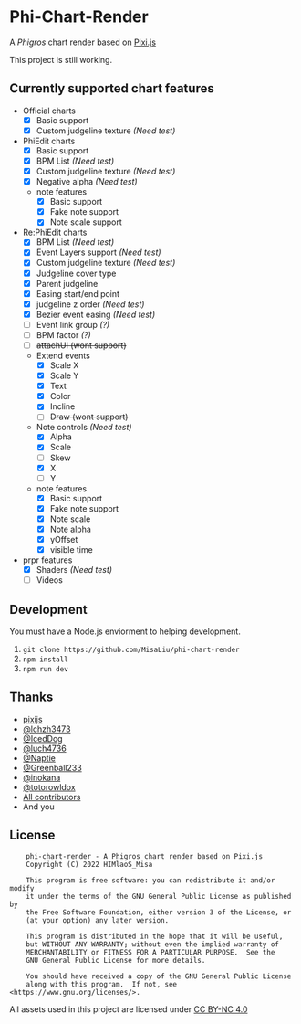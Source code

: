 # Phi-Chart-Render

A *Phigros* chart render based on [Pixi.js](https://pixijs.com)

This project is still working.

## Currently supported chart features

* Official charts
    * [x] Basic support
    * [x] Custom judgeline texture *(Need test)*

* PhiEdit charts
    * [x] Basic support
    * [x] BPM List *(Need test)*
    * [x] Custom judgeline texture *(Need test)*
    * [x] Negative alpha *(Need test)*
    * note features
        * [x] Basic support
        * [x] Fake note support
        * [x] Note scale support

* Re:PhiEdit charts
    * [x] BPM List *(Need test)*
    * [x] Event Layers support  *(Need test)*
    * [x] Custom judgeline texture *(Need test)*
    * [x] Judgeline cover type
    * [x] Parent judgeline
    * [x] Easing start/end point
    * [x] judgeline z order *(Need test)*
    * [x] Bezier event easing *(Need test)*
    * [ ] Event link group *(?)*
    * [ ] BPM factor *(?)*
    * [ ] ~~attachUI (wont support)~~
    * Extend events
       * [x] Scale X
       * [x] Scale Y
       * [x] Text
       * [x] Color
       * [x] Incline
       * [ ] ~~Draw (wont support)~~
    * Note controls *(Need test)*
       * [x] Alpha
       * [x] Scale
       * [ ] Skew
       * [x] X
       * [ ] Y
    * note features
        * [x] Basic support
        * [x] Fake note support
        * [x] Note scale
        * [x] Note alpha
        * [x] yOffset
        * [x] visible time

* prpr features
    * [x] Shaders *(Need test)*
    * [ ] Videos

## Development

You must have a Node.js enviorment to helping development.

1. `git clone https://github.com/MisaLiu/phi-chart-render`
2. `npm install`
3. `npm run dev`

## Thanks

* [pixijs](https://github.com/pixijs/pixijs)
* [@lchzh3473](https://github.com/lchzh3473)
* [@IcedDog](https://github.com/IcedDog)
* [@luch4736](https://github.com/luch4736)
* [@Naptie](https://github.com/Naptie)
* [@Greenball233](https://github.com/Greenball233)
* [@inokana](https://github.com/GBTP)
* [@totorowldox](https://github.com/totorowldox)
* [All contributors](https://github.com/MisaLiu/phi-chart-render/graphs/contributors)
* And you

## License
```
    phi-chart-render - A Phigros chart render based on Pixi.js
    Copyright (C) 2022 HIMlaoS_Misa

    This program is free software: you can redistribute it and/or modify
    it under the terms of the GNU General Public License as published by
    the Free Software Foundation, either version 3 of the License, or
    (at your option) any later version.

    This program is distributed in the hope that it will be useful,
    but WITHOUT ANY WARRANTY; without even the implied warranty of
    MERCHANTABILITY or FITNESS FOR A PARTICULAR PURPOSE.  See the
    GNU General Public License for more details.

    You should have received a copy of the GNU General Public License
    along with this program.  If not, see <https://www.gnu.org/licenses/>.
```

All assets used in this project are licensed under [CC BY-NC 4.0](https://creativecommons.org/licenses/by-nc/4.0/)
